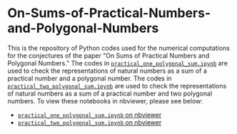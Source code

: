 # On-Sums-of-Practical-Numbers-and-Polygonal-Numbers

This is the repository of Python codes used for the numerical computations for the conjectures of the paper "On Sums of Practical Numbers and Polygonal Numbers." The codes in [`practical_one_polygonal_sum.ipynb`](../main/practical_one_polygonal_sum.ipynb) are used to check the representations of natural numbers as a sum of a practical number and a polygonal number. The codes in [`practical_two_polygonal_sum.ipynb`](../main/practical_two_polygonal_sum.ipynb) are used to check the representations of natural numbers as a sum of a practical number and two polygonal numbers. To view these notebooks in nbviewer, please see below:
- [`practical_one_polygonal_sum.ipynb` on nbviewer](https://nbviewer.org/github/ducvktran/On-Sums-of-Practical-Numbers-and-Polygonal-Numbers/blob/main/practical_one_polygonal_sum.ipynb)
- [`practical_two_polygonal_sum.ipynb` on nbviewer](https://nbviewer.org/github/ducvktran/On-Sums-of-Practical-Numbers-and-Polygonal-Numbers/blob/main/practical_two_polygonal_sum.ipynb)
